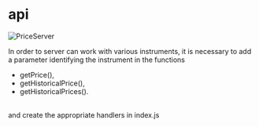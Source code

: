 # api

![PriceServer](https://user-images.githubusercontent.com/25432493/164282136-22dd67e5-0418-4a6b-939e-817c8a90ec6e.jpg)

In order to server can work with various instruments, it is necessary to add a parameter identifying the instrument in the functions 
- getPrice(), 
- getHistoricalPrice(), 
- getHistoricalPrices().
<br>
and create the appropriate handlers in index.js
